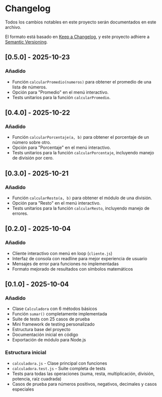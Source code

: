 # Changelog

Todos los cambios notables en este proyecto serán documentados en este archivo.

El formato está basado en [Keep a Changelog](https://keepachangelog.com/es-ES/1.0.0/),
y este proyecto adhiere a [Semantic Versioning](https://semver.org/lang/es/).

## [0.5.0] - 2025-10-23

### Añadido
- Función `calcularPromedio(numeros)` para obtener el promedio de una lista de números.
- Opción para "Promedio" en el menú interactivo.
- Tests unitarios para la función `calcularPromedio`.

## [0.4.0] - 2025-10-22

### Añadido
- Función `calcularPorcentaje(a, b)` para obtener el porcentaje de un número sobre otro.
- Opción para "Porcentaje" en el menú interactivo.
- Tests unitarios para la función `calcularPorcentaje`, incluyendo manejo de división por cero.

## [0.3.0] - 2025-10-21

### Añadido
- Función `calcularResto(a, b)` para obtener el módulo de una división.
- Opción para "Resto" en el menú interactivo.
- Tests unitarios para la función `calcularResto`, incluyendo manejo de errores.

## [0.2.0] - 2025-10-04

### Añadido
- Cliente interactivo con menú en loop (`cliente.js`)
- Interfaz de consola con readline para mejor experiencia de usuario
- Mensajes de error para funciones no implementadas
- Formato mejorado de resultados con símbolos matemáticos

## [0.1.0] - 2025-10-04

### Añadido
- Clase `Calculadora` con 6 métodos básicos
- Función `sumar()` completamente implementada
- Suite de tests con 25 casos de prueba
- Mini framework de testing personalizado
- Estructura base del proyecto
- Documentación inicial en código
- Exportación de módulo para Node.js

### Estructura inicial
- `calculadora.js` - Clase principal con funciones
- `calculadora.test.js` - Suite completa de tests
- Tests para todas las operaciones (suma, resta, multiplicación, división, potencia, raíz cuadrada)
- Casos de prueba para números positivos, negativos, decimales y casos especiales